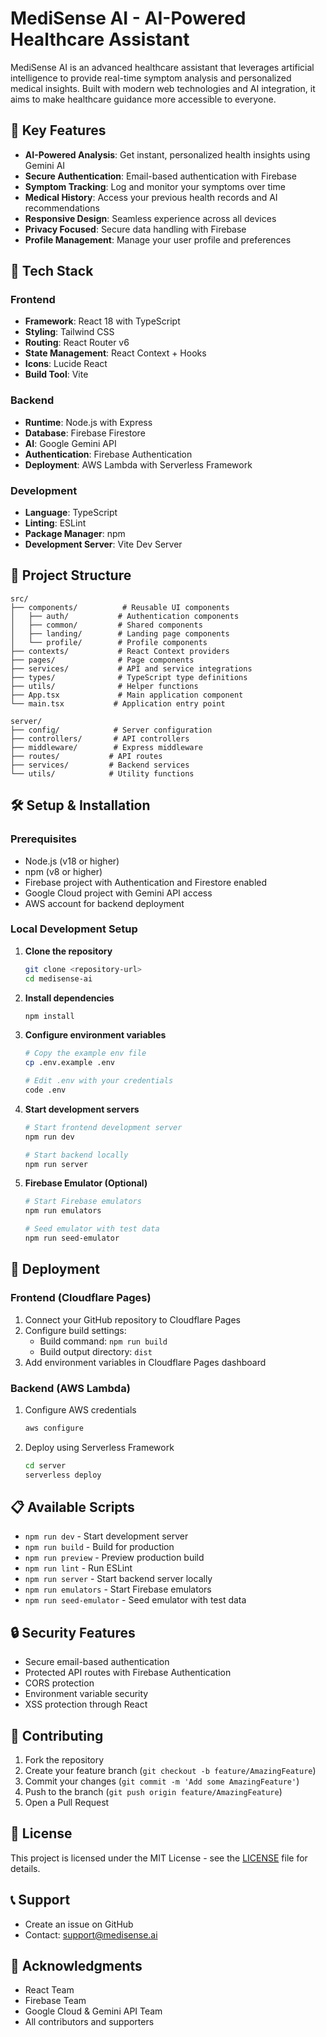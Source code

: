 # MediSense AI - AI-Powered Healthcare Assistant

MediSense AI is an advanced healthcare assistant that leverages artificial intelligence to provide real-time symptom analysis and personalized medical insights. Built with modern web technologies and AI integration, it aims to make healthcare guidance more accessible to everyone.

## 🌟 Key Features

- **AI-Powered Analysis**: Get instant, personalized health insights using Gemini AI
- **Secure Authentication**: Email-based authentication with Firebase
- **Symptom Tracking**: Log and monitor your symptoms over time
- **Medical History**: Access your previous health records and AI recommendations
- **Responsive Design**: Seamless experience across all devices
- **Privacy Focused**: Secure data handling with Firebase
- **Profile Management**: Manage your user profile and preferences

## 🚀 Tech Stack

### Frontend
- **Framework**: React 18 with TypeScript
- **Styling**: Tailwind CSS
- **Routing**: React Router v6
- **State Management**: React Context + Hooks
- **Icons**: Lucide React
- **Build Tool**: Vite

### Backend
- **Runtime**: Node.js with Express
- **Database**: Firebase Firestore
- **AI**: Google Gemini API
- **Authentication**: Firebase Authentication
- **Deployment**: AWS Lambda with Serverless Framework

### Development
- **Language**: TypeScript
- **Linting**: ESLint
- **Package Manager**: npm
- **Development Server**: Vite Dev Server

## 📁 Project Structure

```
src/
├── components/          # Reusable UI components
│   ├── auth/           # Authentication components
│   ├── common/         # Shared components
│   ├── landing/        # Landing page components
│   └── profile/        # Profile components
├── contexts/           # React Context providers
├── pages/              # Page components
├── services/           # API and service integrations
├── types/              # TypeScript type definitions
├── utils/              # Helper functions
├── App.tsx             # Main application component
└── main.tsx           # Application entry point

server/
├── config/            # Server configuration
├── controllers/       # API controllers
├── middleware/        # Express middleware
├── routes/           # API routes
├── services/         # Backend services
└── utils/            # Utility functions
```

## 🛠️ Setup & Installation

### Prerequisites
- Node.js (v18 or higher)
- npm (v8 or higher)
- Firebase project with Authentication and Firestore enabled
- Google Cloud project with Gemini API access
- AWS account for backend deployment

### Local Development Setup

1. **Clone the repository**
   ```bash
   git clone <repository-url>
   cd medisense-ai
   ```

2. **Install dependencies**
   ```bash
   npm install
   ```

3. **Configure environment variables**
   ```bash
   # Copy the example env file
   cp .env.example .env

   # Edit .env with your credentials
   code .env
   ```

4. **Start development servers**
   ```bash
   # Start frontend development server
   npm run dev

   # Start backend locally
   npm run server
   ```

5. **Firebase Emulator (Optional)**
   ```bash
   # Start Firebase emulators
   npm run emulators

   # Seed emulator with test data
   npm run seed-emulator
   ```

## 🚀 Deployment

### Frontend (Cloudflare Pages)

1. Connect your GitHub repository to Cloudflare Pages
2. Configure build settings:
   - Build command: `npm run build`
   - Build output directory: `dist`
3. Add environment variables in Cloudflare Pages dashboard

### Backend (AWS Lambda)

1. Configure AWS credentials
   ```bash
   aws configure
   ```

2. Deploy using Serverless Framework
   ```bash
   cd server
   serverless deploy
   ```

## 📋 Available Scripts

- `npm run dev` - Start development server
- `npm run build` - Build for production
- `npm run preview` - Preview production build
- `npm run lint` - Run ESLint
- `npm run server` - Start backend server locally
- `npm run emulators` - Start Firebase emulators
- `npm run seed-emulator` - Seed emulator with test data

## 🔒 Security Features

- Secure email-based authentication
- Protected API routes with Firebase Authentication
- CORS protection
- Environment variable security
- XSS protection through React

## 🤝 Contributing

1. Fork the repository
2. Create your feature branch (`git checkout -b feature/AmazingFeature`)
3. Commit your changes (`git commit -m 'Add some AmazingFeature'`)
4. Push to the branch (`git push origin feature/AmazingFeature`)
5. Open a Pull Request

## 📄 License

This project is licensed under the MIT License - see the [LICENSE](LICENSE) file for details.

## 📞 Support

- Create an issue on GitHub
- Contact: support@medisense.ai

## 🙏 Acknowledgments

- React Team
- Firebase Team
- Google Cloud & Gemini API Team
- All contributors and supporters